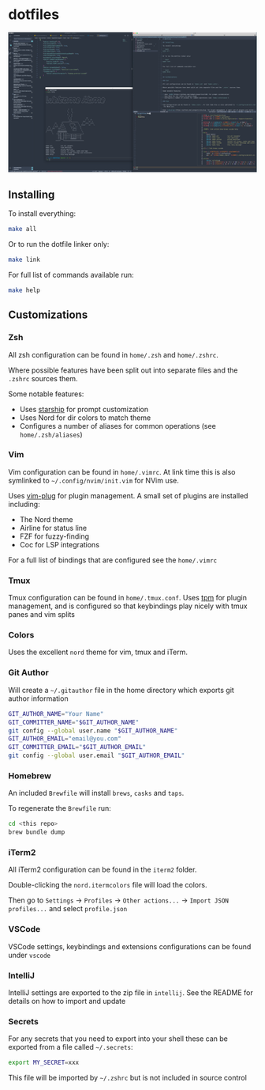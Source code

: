 # dotfiles

![](screenshot.png)

## Installing

To install everything:

```bash
make all
```

Or to run the dotfile linker only:

```bash
make link
```

For full list of commands available run:

```bash
make help
```

## Customizations

### Zsh

All zsh configuration can be found in `home/.zsh` and `home/.zshrc`.

Where possible features have been split out into separate files and the `.zshrc`
sources them.

Some notable features:

* Uses [starship](https://starship.rs) for prompt customization
* Uses Nord for dir colors to match theme
* Configures a number of aliases for common operations (see `home/.zsh/aliases`)

### Vim

Vim configuration can be found in `home/.vimrc`. At link time this is also
symlinked to `~/.config/nvim/init.vim` for NVim use.

Uses [vim-plug](https://github.com/junegunn/vim-plug) for plugin management. A
small set of plugins are installed including:

* The Nord theme
* Airline for status line
* FZF for fuzzy-finding
* Coc for LSP integrations

For a full list of bindings that are configured see the `home/.vimrc`

### Tmux

Tmux configuration can be found in `home/.tmux.conf`. Uses
[tpm](https://github.com/tmux-plugins/tpm) for plugin management, and is
configured so that keybindings play nicely with tmux panes and vim splits

### Colors

Uses the excellent `nord` theme for vim, tmux and iTerm.

### Git Author

Will create a `~/.gitauthor` file in the home directory which exports git author
information

```bash
GIT_AUTHOR_NAME="Your Name"
GIT_COMMITTER_NAME="$GIT_AUTHOR_NAME"
git config --global user.name "$GIT_AUTHOR_NAME"
GIT_AUTHOR_EMAIL="email@you.com"
GIT_COMMITTER_EMAIL="$GIT_AUTHOR_EMAIL"
git config --global user.email "$GIT_AUTHOR_EMAIL"
```

### Homebrew

An included `Brewfile` will install `brews`, `casks` and `taps`.

To regenerate the `Brewfile` run:

```bash
cd <this repo>
brew bundle dump
```

### iTerm2

All iTerm2 configuration can be found in the `iterm2` folder.

Double-clicking the `nord.itermcolors` file will load the colors.

Then go to `Settings` -> `Profiles` -> `Other actions...` ->
`Import JSON profiles...` and select `profile.json`

### VSCode

VSCode settings, keybindings and extensions configurations can be found under `vscode`

### IntelliJ

IntelliJ settings are exported to the zip file in `intellij`. See the README for
details on how to import and update

### Secrets

For any secrets that you need to export into your shell these can be exported
from a file called `~/.secrets`:

```bash
export MY_SECRET=xxx
```

This file will be imported by `~/.zshrc` but is not included in source control
